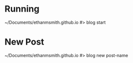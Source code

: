 # Running
~/Documents/ethanmsmith.github.io #> blog start

# New Post
~/Documents/ethanmsmith.github.io #> blog new post-name
